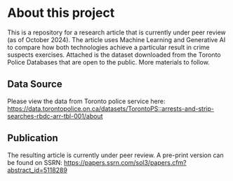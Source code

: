 # About this project
This is a repository for a research article that is currently under peer review (as of October 2024). The article uses Machine Learning and Generative AI to compare how both technologies achieve a particular result in crime suspects exercises. Attached is the dataset downloaded from the Toronto Police Databases that are open to the public. More materials to follow.

## Data Source
Please view the data from Toronto police service here: https://data.torontopolice.on.ca/datasets/TorontoPS::arrests-and-strip-searches-rbdc-arr-tbl-001/about


## Publication
The resulting article is currently under peer review. A pre-print version can be found on SSRN: https://papers.ssrn.com/sol3/papers.cfm?abstract_id=5118289
